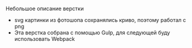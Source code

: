 <p>Небольшое описание верстки</p> 
<ul>
    <li>svg картинки из фотошопа сохранялись криво, поэтому работал с png</li>
    <li>Эта верстка собрана с помощью Gulp, для следующей буду использовать Webpack</li>
</ul>

